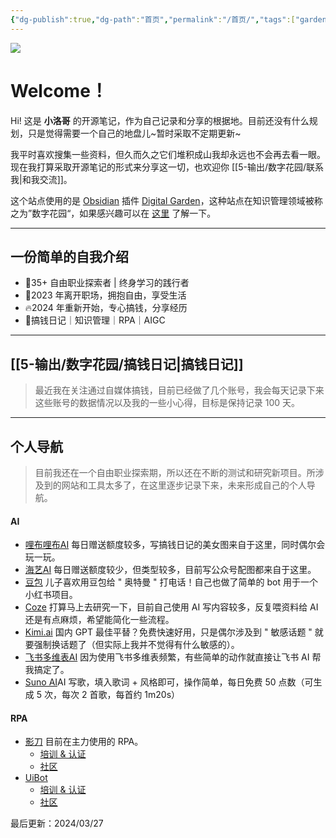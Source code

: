 ```yaml
---
{"dg-publish":true,"dg-path":"首页","permalink":"/首页/","tags":["gardenEntry"],"created":"2024-03-26","updated":"2024-04-08"}
---
```



![](http://img.xlg.life/images/202404082222318.png)

# Welcome！
Hi! 这是 **小洛哥** 的开源笔记，作为自己记录和分享的根据地。目前还没有什么规划，只是觉得需要一个自己的地盘儿~暂时采取不定期更新~

我平时喜欢搜集一些资料，但久而久之它们堆积成山我却永远也不会再去看一眼。现在我打算采取开源笔记的形式来分享这一切，也欢迎你 [[5-输出/数字花园/联系我\|和我交流]]。

这个站点使用的是 [Obsidian](https://obsidian.md/) 插件 [Digital Garden](https://github.com/oleeskild/obsidian-digital-garden)，这种站点在知识管理领域被称之为”数字花园“，如果感兴趣可以在 [这里](https://blog.effie.co/%E5%A6%82%E4%BD%95%E5%BB%BA%E7%AB%8B%E6%95%B0%E5%AD%97%E8%8A%B1%E5%9B%AD%EF%BC%9F/) 了解一下。

---
## 一份简单的自我介绍

- 🌟35+ 自由职业探索者 | 终身学习的践行者 
- 👀2023 年离开职场，拥抱自由，享受生活 
- 🔥2024 年重新开始，专心搞钱，分享经历 
- 🌈搞钱日记｜知识管理｜RPA｜AIGC

---
## [[5-输出/数字花园/搞钱日记\|搞钱日记]]
> 最近我在关注通过自媒体搞钱，目前已经做了几个账号，我会每天记录下来这些账号的数据情况以及我的一些小心得，目标是保持记录 100 天。

---

## 个人导航
> 目前我还在一个自由职业探索期，所以还在不断的测试和研究新项目。所涉及到的网站和工具太多了，在这里逐步记录下来，未来形成自己的个人导航。

#### AI
- [哩布哩布AI](https://www.liblib.art/) 每日赠送额度较多，写搞钱日记的美女图来自于这里，同时偶尔会玩一玩。
- [海艺AI](https://www.seaart.me/zhCN) 每日赠送额度较少，但类型较多，目前写公众号配图都来自于这里。
- [豆包](https://www.doubao.com/chat/) 儿子喜欢用豆包给 " 奥特曼 " 打电话！自己也做了简单的 bot 用于一个小红书项目。
- [Coze](https://www.coze.com/) 打算马上去研究一下，目前自己使用 AI 写内容较多，反复喂资料给 AI 还是有点麻烦，希望能简化一些流程。
- [Kimi.ai](https://kimi.moonshot.cn/) 国内 GPT 最佳平替？免费快速好用，只是偶尔涉及到 " 敏感话题 " 就要强制换话题了（但实际上我并不觉得有什么敏感的）。
- [飞书多维表AI](https://base.feishu.cn/academy/ai) 因为使用飞书多维表频繁，有些简单的动作就直接让飞书 AI 帮我搞定了。
- [Suno AI](https://www.suno.ai/)AI 写歌，填入歌词 + 风格即可，操作简单，每日免费 50 点数（可生成 5 次，每次 2 首歌，每首约 1m20s）

#### RPA
- [影刀](https://www.yingdao.com/) 目前在主力使用的 RPA。
	- [培训 & 认证](https://college.yingdao.com/)
	- [社区](https://www.yingdao.com/community/homePage)
- [UiBot](https://www.uibot.com.cn/)
	- [培训 & 认证](https://laiye.com/academy/rpa/study)
	- [社区](https://forum.laiye.com/)


最后更新：2024/03/27
